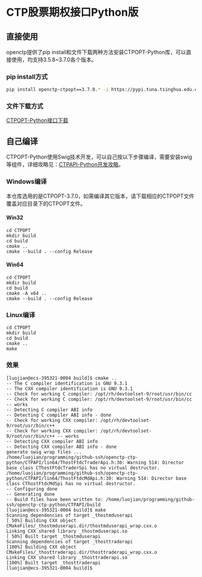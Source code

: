 # CTP股票期权接口Python版

## 直接使用

openctp提供了pip install和文件下载两种方法安装CTPOPT-Python库，可以直接使用，均支持3.5.8~3.7.0各个版本。

### pip install方式

```bash
pip install openctp-ctpopt==3.7.0.* -i https://pypi.tuna.tsinghua.edu.cn/simple --trusted-host=pypi.tuna.tsinghua.edu.cn
```

### 文件下载方式

[CTPOPT-Python接口下载](http://openctp.cn/download.html)

## 自己编译
CTPOPT-Python使用Swig技术开发，可以自己按以下步骤编译，需要安装swig等组件，详细攻略见：[CTPAPI-Python开发攻略](https://zhuanlan.zhihu.com/p/688672132)。

### Windows编译
本仓库选用的是CTPOPT-3.7.0，如需编译其它版本，请下载相应的CTPOPT文件覆盖对应目录下的CTPOPT文件。

#### Win32
```
cd CTPOPT
mkdir build
cd build
cmake ..
cmake --build . --config Release
```

#### Win64
```
cd CTPOPT
mkdir build
cd build
cmake -A x64 ..
cmake --build . --config Release
```

### Linux编译
```
cd CTPOPT
mkdir build
cd build
cmake ..
make
```
### 效果
```
[luojian@ecs-395321-0004 build]$ cmake ..
-- The C compiler identification is GNU 9.3.1
-- The CXX compiler identification is GNU 9.3.1
-- Check for working C compiler: /opt/rh/devtoolset-9/root/usr/bin/cc
-- Check for working C compiler: /opt/rh/devtoolset-9/root/usr/bin/cc -- works
-- Detecting C compiler ABI info
-- Detecting C compiler ABI info - done
-- Check for working CXX compiler: /opt/rh/devtoolset-9/root/usr/bin/c++
-- Check for working CXX compiler: /opt/rh/devtoolset-9/root/usr/bin/c++ -- works
-- Detecting CXX compiler ABI info
-- Detecting CXX compiler ABI info - done
generate swig wrap files ...
/home/luojian/programming/github-ssh/openctp-ctp-python/CTPAPI/lin64/ThostFtdcTraderApi.h:30: Warning 514: Director base class CThostFtdcTraderSpi has no virtual destructor.
/home/luojian/programming/github-ssh/openctp-ctp-python/CTPAPI/lin64/ThostFtdcMdApi.h:30: Warning 514: Director base class CThostFtdcMdSpi has no virtual destructor.
-- Configuring done
-- Generating done
-- Build files have been written to: /home/luojian/programming/github-ssh/openctp-ctp-python/CTPAPI/build
[luojian@ecs-395321-0004 build]$ make
Scanning dependencies of target _thostmduserapi
[ 50%] Building CXX object CMakeFiles/_thostmduserapi.dir/thostmduserapi_wrap.cxx.o
Linking CXX shared library _thostmduserapi.so
[ 50%] Built target _thostmduserapi
Scanning dependencies of target _thosttraderapi
[100%] Building CXX object CMakeFiles/_thosttraderapi.dir/thosttraderapi_wrap.cxx.o
Linking CXX shared library _thosttraderapi.so
[100%] Built target _thosttraderapi
[luojian@ecs-395321-0004 build]$
```

